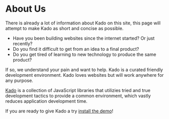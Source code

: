 # About Us

There is already a lot of information about Kado on this site, this page will attempt to make Kado as short and concise as possible.

* Have you been building websites since the internet started? Or just recently?
* Do you find it difficult to get from an idea to a final product?
* Do you get tired of learning to new technology to produce the same product?

If so, we understand your pain and want to help. Kado is a curated friendly development environment. Kado loves websites but will work anywhere for any purpose.

[Kado](https://kado.org) is a collection of JavaScript libraries that utilizies tried and true development tactics to provide a common environment, which vastly reduces application development time.

If you are ready to give Kado a try [install the demo](/guide/QuickStart/)!
